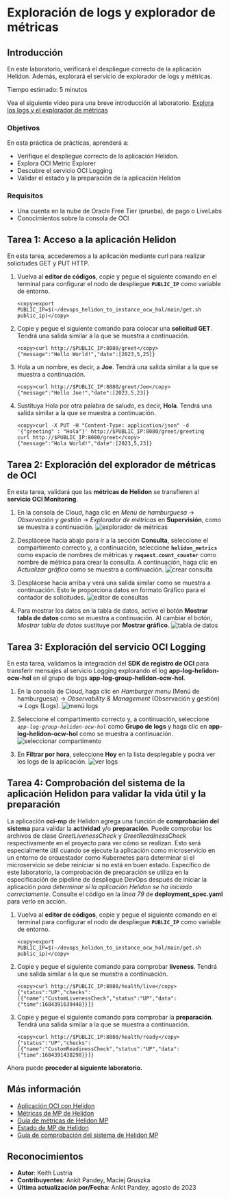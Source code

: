 # Exploración de logs y explorador de métricas

## Introducción

En este laboratorio, verificará el despliegue correcto de la aplicación Helidon. Además, explorará el servicio de explorador de logs y métricas.

Tiempo estimado: 5 minutos

Vea el siguiente vídeo para una breve introducción al laboratorio. [Explora los logs y el explorador de métricas](videohub:1_7a0qaaif)

### Objetivos

En esta práctica de prácticas, aprenderá a:

*   Verifique el despliegue correcto de la aplicación Helidon.
*   Explora OCI Metric Explorer
*   Descubre el servicio OCI Logging
*   Validar el estado y la preparación de la aplicación Helidon

### Requisitos

*   Una cuenta en la nube de Oracle Free Tier (prueba), de pago o LiveLabs
*   Conocimientos sobre la consola de OCI

## Tarea 1: Acceso a la aplicación Helidon

En esta tarea, accederemos a la aplicación mediante curl para realizar solicitudes GET y PUT HTTP.

1.  Vuelva al **editor de códigos**, copie y pegue el siguiente comando en el terminal para configurar el nodo de despliegue **`PUBLIC_IP`** como variable de entorno.
    
        <copy>export PUBLIC_IP=$(~/devops_helidon_to_instance_ocw_hol/main/get.sh public_ip)</copy>
        
2.  Copie y pegue el siguiente comando para colocar una **solicitud GET**. Tendrá una salida similar a la que se muestra a continuación.
    
        <copy>curl http://$PUBLIC_IP:8080/greet</copy>
        {"message":"Hello World!","date":[2023,5,25]}
        
3.  Hola a un nombre, es decir, a **Joe**. Tendrá una salida similar a la que se muestra a continuación.
    
        <copy>curl http://$PUBLIC_IP:8080/greet/Joe</copy>
        {"message":"Hello Joe!","date":[2023,5,23]}
        
4.  Sustituya Hola por otra palabra de saludo, es decir, **Hola**. Tendrá una salida similar a la que se muestra a continuación.
    
        <copy>curl -X PUT -H "Content-Type: application/json" -d '{"greeting" : "Hola"}' http://$PUBLIC_IP:8080/greet/greeting 
        curl http://$PUBLIC_IP:8080/greet</copy>
        {"message":"Hola World!","date":[2023,5,23]}
        

## Tarea 2: Exploración del explorador de métricas de OCI

En esta tarea, validará que las **métricas de Helidon** se transfieren al **servicio OCI Monitoring**.

1.  En la consola de Cloud, haga clic en _Menú de hamburguesa_ -> _Observación y gestión_ -> _Explorador de métricas_ en **Supervisión**, como se muestra a continuación. ![explorador de métricas](images/metrics-explorer.png)
    
2.  Desplácese hacia abajo para ir a la sección **Consulta**, seleccione el compartimento correcto y, a continuación, seleccione **`helidon_metrics`** como espacio de nombres de métricas y **`request.count_counter`** como nombre de métrica para crear la consulta. A continuación, haga clic en _Actualizar gráfico_ como se muestra a continuación. ![crear consulta](images/create-query.png)
    
3.  Desplácese hacia arriba y verá una salida similar como se muestra a continuación. Esto le proporciona datos en formato Gráfico para el contador de solicitudes. ![editor de consultas](images/query-editor.png)
    
4.  Para mostrar los datos en la tabla de datos, active el botón **Mostrar tabla de datos** como se muestra a continuación. Al cambiar el botón, _Mostrar tabla de datos_ sustituye por **Mostrar gráfico**. ![tabla de datos](images/data-table.png)
    

## Tarea 3: Exploración del servicio OCI Logging

En esta tarea, validamos la integración del **SDK de registro de OCI** para transferir mensajes al servicio Logging explorando el log **app-log-helidon-ocw-hol** en el grupo de logs **app-log-group-helidon-ocw-hol**.

1.  En la consola de Cloud, haga clic en _Hamburger menu_ (Menú de hamburguesa) -> _Observability & Management_ (Observación y gestión) -> _Logs_ (Logs). ![menú logs](images/logs-menu.png)
    
2.  Seleccione el compartimento correcto y, a continuación, seleccione _`app-log-group-helidon-ocw-hol`_ como **Grupo de logs** y haga clic en **app-log-helidon-ocw-hol** como se muestra a continuación. ![seleccionar compartimento](images/select-compartment.png)
    
3.  En **Filtrar por hora**, seleccione **Hoy** en la lista desplegable y podrá ver los logs de la aplicación. ![ver logs](images/view-logs.png)
    

## Tarea 4: Comprobación del sistema de la aplicación Helidon para validar la vida útil y la preparación

La aplicación **oci-mp** de Helidon agrega una función de **comprobación del sistema** para validar la **actividad** y/o **preparación**. Puede comprobar los archivos de clase _GreetLivenessCheck_ y _GreetReadinessCheck_ respectivamente en el proyecto para ver cómo se realizan. Esto será especialmente útil cuando se ejecute la aplicación como microservicio en un entorno de orquestador como Kubernetes para determinar si el microservicio se debe reiniciar si no está en buen estado. Específico de este laboratorio, la comprobación de preparación se utiliza en la especificación de pipeline de despliegue DevOps después de iniciar la aplicación _para determinar si la aplicación Helidon se ha iniciado correctamente_. Consulte el código en la _línea 79_ de **deployment\_spec.yaml** para verlo en acción.

1.  Vuelva al **editor de códigos**, copie y pegue el siguiente comando en el terminal para configurar el nodo de despliegue **`PUBLIC_IP`** como variable de entorno.
    
        <copy>export PUBLIC_IP=$(~/devops_helidon_to_instance_ocw_hol/main/get.sh public_ip)</copy>
        
2.  Copie y pegue el siguiente comando para comprobar **liveness**. Tendrá una salida similar a la que se muestra a continuación.
    
        <copy>curl http://$PUBLIC_IP:8080/health/live</copy>
        {"status":"UP","checks":[{"name":"CustomLivenessCheck","status":"UP","data":{"time":1684391639448}}]}
        
3.  Copie y pegue el siguiente comando para comprobar la **preparación**. Tendrá una salida similar a la que se muestra a continuación.
    
        <copy>curl http://$PUBLIC_IP:8080/health/ready</copy>
        {"status":"UP","checks":[{"name":"CustomReadinessCheck","status":"UP","data":{"time":1684391438298}}]}
        

Ahora puede **proceder al siguiente laboratorio.**

## Más información

*   [Aplicación OCI con Helidon](https://medium.com/helidon/oci-application-with-helidon-caa78cacaee5)
*   [Métricas de MP de Helidon](https://helidon.io/docs/v3/#/mp/metrics/metrics)
*   [Guía de métricas de Helidon MP](https://helidon.io/docs/v3/#/mp/guides/metrics)
*   [Estado de MP de Helidon](https://helidon.io/docs/v3/#/mp/health)
*   [Guía de comprobación del sistema de Helidon MP](https://helidon.io/docs/v3/#/mp/guides/health)

## Reconocimientos

*   **Autor**: Keith Lustria
*   **Contribuyentes**: Ankit Pandey, Maciej Gruszka
*   **Última actualización por/Fecha**: Ankit Pandey, agosto de 2023